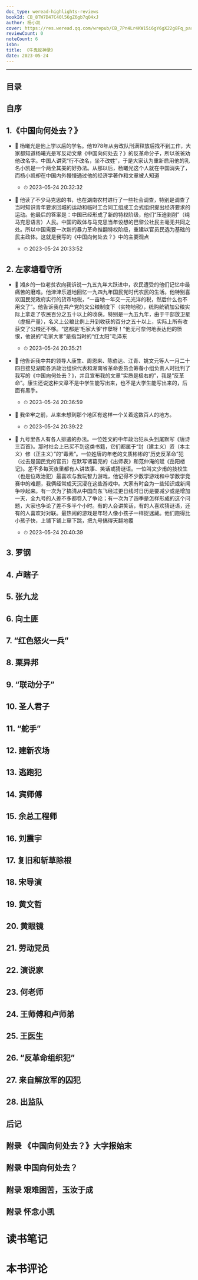 ```yaml
---
doc_type: weread-highlights-reviews
bookId: CB_8TW7D47C40l56gZ6gb7qO4xJ
author: 杨小凯
cover: https://res.weread.qq.com/wrepub/CB_7Pn4Lr4KW15i6gY6gX22g8Fq_parsecover
reviewCount: 0
noteCount: 6
isbn: 
title: 《牛鬼蛇神录》
date: 2023-05-24
---
```


---


## 目录

## 自序

## 1.《中国向何处去？》


- 📌 杨曦光是他上学以后的学名。他1978年从劳改队刑满释放后找不到工作，大家都知道杨曦光是写反动文章《中国向何处去？》的反革命分子，所以爸爸劝他改名字。中国人讲究“行不改名，坐不改姓”，于是大家认为重新启用他的乳名小凯是一个两全其美的好办法。从那以后，杨曦光这个人就在中国消失了，而杨小凯却在中国内外慢慢通过他的经济学著作和文章被人知道 
    - ⏱ 2023-05-24 20:32:32 

- 📌 他读了不少马克思的书，也在湖南农村进行了一些社会调查，特别是调查了当时知识青年要求回城的运动和临时工合同工组成工会式组织提出经济要求的运动。他最后的答案是：中国已经形成了新的特权阶级，他们“压迫剥削”（纯马克思语言）人民。中国的政体与马克思当年设想的巴黎公社民主毫无共同之处。所以中国需要一次新的暴力革命推翻特权阶级，重建以官员民选为基础的民主政体。这就是我写的《中国向何处去？》中的主要观点 
    - ⏱ 2023-05-24 20:33:52 
## 2. 左家塘看守所


- 📌 湘乡的一位老贫农向我诉说一九五九年大跃进中，农民遭受的他们记忆中最痛苦的磨难。他津津乐道地回忆一九四九年国民党时代农民的生活。他特别喜欢国民党政府实行的货币地税，“一亩地一年交一元光洋的税，然后什么也不用交了”。他告诉我在共产党的交公粮制度下（实物地税），统购统销加公粮实际上拿走了农民百分之五十以上的收获。特别是一九五九年，由于干部放卫星（虚报产量），名义上公粮比例上升到收获的百分之五十以上，实际上所有收获交了公粮还不够。“这都是‘毛家大爹’作孽呀！”他无可奈何地表达他的愤恨，他说的“毛家大爹”是指当时的“红太阳”毛泽东 
    - ⏱ 2023-05-24 20:35:21 

- 📌 他告诉我中共的领导人康生、周恩来、陈伯达、江青、姚文元等人一月二十四日接见湖南各派政治组织代表和湖南省革命委员会筹备小组负责人时批判了我写的《中国向何处去？》，并且宣布我的文章“实质是极右的”，我是“反革命”。康生还说这种文章不是中学生能写出来，也不是大学生能写出来的，后面有黑手。 
    - ⏱ 2023-05-24 20:36:59 

- 📌 我坐牢之前，从来未想到那个地区有这样一个关着这数百人的地方。 
    - ⏱ 2023-05-24 20:39:22 

- 📌 九号里各人有各人排遣的办法。一位姓文的中年政治犯从头到尾默写《唐诗三百首》。那时社会上已买不到这类书籍，它们都属于“封（建主义）资（本主义）修（正主义）”的“毒素”。一位姓唐的年老的文质彬彬的“历史反革命”犯（过去是国民党的官员）在默写诸葛亮的《出师表》和范仲淹的赋《岳阳楼记》。差不多每天夜里都有人讲故事、笑话或猜谜语。一位叫文少甫的技校生（也是位政治犯）最喜欢与我玩智力游戏，他记得不少数学游戏和中学数学竞赛中的难题，我俩经常成天沉浸在这些游戏中。大家有时会为一些知识或新闻争吵起来。有一次为了搞清从中国向东飞经过更日线时日历是要减少或是增加一天，全九号的人差不多都卷入了争论；有一次为了四季是怎样形成的这个问题，大家也争论了差不多半个小时。有的人会讲笑话，有的人喜欢猜谜语，还有的人喜欢对对联。最热闹的游戏是年轻人像小孩子一样捉迷藏。他们跑得比小孩子快，上铺下铺上窜下跳，把九号搞得天翻地覆 
    - ⏱ 2023-05-24 20:40:39 
## 3. 罗钢

## 4. 卢瞎子

## 5. 张九龙

## 6. 向土匪

## 7. “红色怒火一兵”

## 8. 栗异邦

## 9. “联动分子”

## 10. 圣人君子

## 11. “舵手”

## 12. 建新农场

## 13. 逃跑犯

## 14. 宾师傅

## 15. 余总工程师

## 16. 刘震宇

## 17. 复旧和斩草除根

## 18. 宋导演

## 19. 黄文哲

## 20. 黄眼镜

## 21. 劳动党员

## 22. 演说家

## 23. 何老师

## 24. 王师傅和卢师弟

## 25. 王医生

## 26. “反革命组织犯”

## 27. 来自解放军的囚犯

## 28. 出监队

## 后记

## 附录 《中国向何处去？》大字报始末

## 附录 中国向何处去？

## 附录 艰难困苦，玉汝于成

## 附录 怀念小凯


# 读书笔记


# 本书评论
